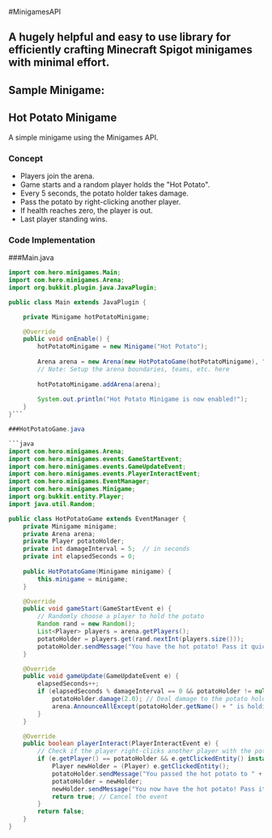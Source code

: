 #MinigamesAPI
## A hugely helpful and easy to use library for efficiently crafting Minecraft Spigot minigames with minimal effort.

## Sample Minigame:

## Hot Potato Minigame

A simple minigame using the Minigames API.

### Concept

- Players join the arena.
- Game starts and a random player holds the "Hot Potato".
- Every 5 seconds, the potato holder takes damage.
- Pass the potato by right-clicking another player.
- If health reaches zero, the player is out.
- Last player standing wins.

### Code Implementation

###Main.java

```java
import com.hero.minigames.Main;
import com.hero.minigames.Arena;
import org.bukkit.plugin.java.JavaPlugin;

public class Main extends JavaPlugin {

    private Minigame hotPotatoMinigame;

    @Override
    public void onEnable() {
        hotPotatoMinigame = new Minigame("Hot Potato");
        
        Arena arena = new Arena(new HotPotatoGame(hotPotatoMinigame), "Hot Potato Arena", "HotPotato", 2, 10, 0, this);
        // Note: Setup the arena boundaries, teams, etc. here
        
        hotPotatoMinigame.addArena(arena);
        
        System.out.println("Hot Potato Minigame is now enabled!");
    }
}```

###HotPotatoGame.java

```java
import com.hero.minigames.Arena;
import com.hero.minigames.events.GameStartEvent;
import com.hero.minigames.events.GameUpdateEvent;
import com.hero.minigames.events.PlayerInteractEvent;
import com.hero.minigames.EventManager;
import com.hero.minigames.Minigame;
import org.bukkit.entity.Player;
import java.util.Random;

public class HotPotatoGame extends EventManager {
    private Minigame minigame;
    private Arena arena;
    private Player potatoHolder;
    private int damageInterval = 5;  // in seconds
    private int elapsedSeconds = 0;
    
    public HotPotatoGame(Minigame minigame) {
        this.minigame = minigame;
    }

    @Override
    public void gameStart(GameStartEvent e) {
        // Randomly choose a player to hold the potato
        Random rand = new Random();
        List<Player> players = arena.getPlayers();
        potatoHolder = players.get(rand.nextInt(players.size()));
        potatoHolder.sendMessage("You have the hot potato! Pass it quickly!");
    }

    @Override
    public void gameUpdate(GameUpdateEvent e) {
        elapsedSeconds++;
        if (elapsedSeconds % damageInterval == 0 && potatoHolder != null) {
            potatoHolder.damage(2.0); // Deal damage to the potato holder
            arena.AnnounceAllExcept(potatoHolder.getName() + " is holding the hot potato!", potatoHolder);
        }
    }

    @Override
    public boolean playerInteract(PlayerInteractEvent e) {
        // Check if the player right-clicks another player with the potato
        if (e.getPlayer() == potatoHolder && e.getClickedEntity() instanceof Player) {
            Player newHolder = (Player) e.getClickedEntity();
            potatoHolder.sendMessage("You passed the hot potato to " + newHolder.getName());
            potatoHolder = newHolder;
            newHolder.sendMessage("You now have the hot potato! Pass it quickly!");
            return true; // Cancel the event
        }
        return false;
    }
}
```
